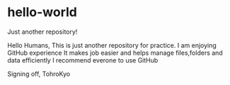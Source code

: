 # hello-world
Just another repository!

Hello Humans,
This is just another repository for practice.
I am enjoying GitHub experience 
It makes job easier and helps manage files,folders and data efficiently 
I recommend everone to use GitHub

Signing off,
TohroKyo
